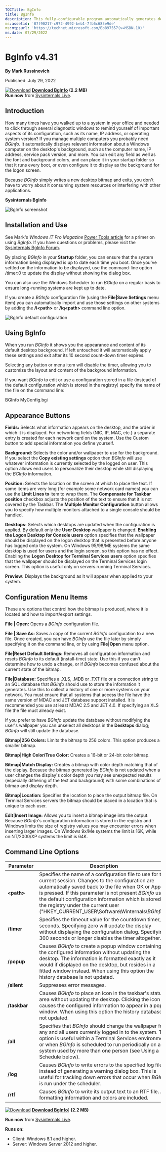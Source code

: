 ```yaml
--- 
TOCTitle: BgInfo
title: BgInfo
description: This fully-configurable program automatically generates desktop backgrounds that include important information about the system.
ms:assetid: '07f90217-c972-4992-beb1-7fb6c685e9de'
ms:mtpsurl: 'https://technet.microsoft.com/Bb897557(v=MSDN.10)'
ms.date: 07/29/2022
---
```


# BgInfo v4.31

**By Mark Russinovich**

Published: July 29, 2022

[![Download](media/shared/Download_sm.png)](https://download.sysinternals.com/files/BGInfo.zip) [**Download BgInfo**](https://download.sysinternals.com/files/BGInfo.zip) **(2.2 MB)**  
**Run now** from [Sysinternals Live](https://live.sysinternals.com/Bginfo.exe).

## Introduction

How many times have you walked up to a system in your office and needed
to click through several diagnostic windows to remind yourself of
important aspects of its configuration, such as its name, IP address, or
operating system version? If you manage multiple computers you probably
need *BGInfo*. It automatically displays relevant information about a
Windows computer on the desktop's background, such as the computer name,
IP address, service pack version, and more. You can edit any field as
well as the font and background colors, and can place it in your startup
folder so that it runs every boot, or even configure it to display as
the background for the logon screen.

Because *BGInfo* simply writes a new desktop bitmap and exits, you don't
have to worry about it consuming system resources or interfering with
other applications.

**Sysinternals BgInfo**

![BgInfo screenshot](media/bginfo/BgInfo.jpg)  

## Installation and Use

See Mark's *Windows IT Pro Magazine* [Power Tools
article](https://web.archive.org/web/20170806013538/https://windowsitpro.com/systems-management/bginfo) for a primer
on using *BgInfo*. If you have questions or problems, please visit the
[Sysinternals BgInfo Forum](/answers/topics/windows-sysinternals-bginfo.html).

By placing *BGInfo* in your **Startup** folder, you can ensure that the
system information being displayed is up to date each time you boot.
Once you've settled on the information to be displayed, use the
command-line option /timer:0 to update the display without showing the
dialog box.

You can also use the Windows Scheduler to run *BGInfo* on a regular
basis to ensure long-running systems are kept up to date.

If you create a *BGInfo* configuration file (using the **File|Save
Settings** menu item) you can automatically import and use those
settings on other systems by adding the **/I&lt;path&gt;** or
**/iq&lt;path&gt;** command line option.

![BgInfo default configuration](media/bginfo/BGInfo-Dialog.jpg)

## Using BgInfo

When you run *BGInfo* it shows you the appearance and content of its
default desktop background. If left untouched it will automatically
apply these settings and exit after its 10 second count-down timer
expires.

Selecting any button or menu item will disable the timer, allowing you
to customize the layout and content of the background information.

If you want *BGInfo* to edit or use a configuration stored in a file
(instead of the default configuration which is stored in the registry)
specify the name of the file on the command line:  
  
BGInfo MyConfig.bgi  

## Appearance Buttons

**Fields:** Selects what information appears on the desktop, and the
order in which it is displayed. For networking fields (NIC, IP, MAC,
etc.) a separate entry is created for each network card on the system.
Use the Custom button to add special information you define yourself.

**Background:** Selects the color and/or wallpaper to use for the
background. If you select the **Copy existing settings** option then
*BGInfo* will use whatever information is currently selected by the
logged on user. This option allows end users to personalize their
desktop while still displaying the *BGInfo* information.

**Position:** Selects the location on the screen at which to place the
text. If some items are very long (for example some network card names)
you can use the **Limit Lines to** item to wrap them. The **Compensate
for Taskbar position** checkbox adjusts the position of the text to
ensure that it is not covered by the Taskbar. The **Multiple Monitor
Configuration** button allows you to specify how multiple monitors
attached to a single console should be handled.

**Desktops:** Selects which desktops are updated when the configuration
is applied. By default only the **User Desktop** wallpaper is changed.
**Enabling the Logon Desktop for Console users** option specifies that
the wallpaper should be displayed on the logon desktop that is presented
before anyone has logged onto the system. On Windows 95/98/ME systems
the same desktop is used for users and the login screen, so this option
has no effect. Enabling the **Logon Desktop for Terminal Services
users** option specifies that the wallpaper should be displayed on the
Terminal Services login screen. This option is useful only on servers
running Terminal Services.

**Preview:** Displays the background as it will appear when applied to
your system.  

## Configuration Menu Items

These are options that control how the bitmap is produced, where it is
located and how to import/export settings.

**File | Open:** Opens a *BGInfo* configuration file.

**File | Save As:** Saves a copy of the current *BGInfo* configuration
to a new file. Once created, you can have *BGInfo* use the file later by
simply specifying it on the command line, or by using **File|Open** menu
option.

**File|Reset Default Settings:** Removes all configuration information
and resets *BGInfo* to its default (install-time) state. Use this if you
can't determine how to undo a change, or if *BGInfo* becomes confused
about the current state of the bitmap.

**File|Database:** Specifies a .XLS, .MDB or .TXT file or a connection
string to an SQL database that *BGInfo* should use to store the
information it generates. Use this to collect a history of one or more
systems on your network. You must ensure that all systems that access
the file have the same version of MDAC and JET database support
installed. It is recommended you use at least MDAC 2.5 and JET 4.0. If
specifying an XLS file the file must already exist.

If you prefer to have *BGInfo* update the database without modifying the
user's wallpaper you can unselect all desktops in the **Desktops**
dialog; *BGInfo* will still update the database.

**Bitmap|256 Colors:** Limits the bitmap to 256 colors. This option
produces a smaller bitmap.

**Bitmap|High Color/True Color:** Creates a 16-bit or 24-bit color
bitmap.

**Bitmap|Match Display:** Creates a bitmap with color depth matching
that of the display. Because the bitmap generated by *BGInfo* is not
updated when a user changes the display's color depth you may see
unexpected results (especially dithering of the text and background)
with some combinations of bitmap and display depth.

**Bitmap|Location:** Specifies the location to place the output bitmap
file. On Terminal Services servers the bitmap should be placed in a
location that is unique to each user.

**Edit|Insert Image:** Allows you to insert a bitmap image into the
output. Because *BGInfo*'s configuration information is stored in the
registry and Windows limits the size of registry values you may
encounter errors when inserting larger images. On Windows 9x/Me systems
the limit is 16K, while on NT/2000/XP systems the limit is 64K.  

## Command Line Options

|Parameter  |Description  |
|---------|---------|
|  **&lt;path&gt;**       |   Specifies the name of a configuration file to use for the current session. Changes to the configuration are automatically saved back to the file when OK or Apply is pressed. If this parameter is not present *BGInfo* uses the default configuration information which is stored in the registry under the current user ("HKEY\_CURRENT\_USER\\Software\\Winternals\\*BGInfo*").|
|  **/timer**             |   Specifies the timeout value for the countdown timer, in seconds. Specifying zero will update the display without displaying the configuration dialog. Specifying 300 seconds or longer disables the timer altogether.|
|  **/popup**             |   Causes *BGInfo* to create a popup window containing the configured information without updating the desktop. The information is formatted exactly as it would if displayed on the desktop, but resides in a fitted window instead. When using this option the history database is not updated.|
|  **/silent**            |   Suppresses error messages.|
|  **/taskbar**           |   Causes *BGInfo* to place an icon in the taskbar's status area without updating the desktop. Clicking the icon causes the configured information to appear in a popup window. When using this option the history database is not updated.|
|  **/all**               |   Specifies that *BGInfo* should change the wallpaper for any and all users currently logged in to the system. This option is useful within a Terminal Services environment, or when *BGInfo* is scheduled to run periodically on a system used by more than one person (see Using a Schedule below).|
|  **/log**               |   Causes *BGInfo* to write errors to the specified log file instead of generating a warning dialog box. This is useful for tracking down errors that occur when *BGInfo* is run under the scheduler.|
|  **/rtf**               |   Causes *BGInfo* to write its output text to an RTF file. All formatting information and colors are included.|

[![Download](media/shared/Download_sm.png)](https://download.sysinternals.com/files/BGInfo.zip) [**Download BgInfo**](https://download.sysinternals.com/files/BGInfo.zip)] **(2.2 MB)**

**Run now** from [Sysinternals Live](https://live.sysinternals.com/Bginfo.exe).

**Runs on:**

- Client: Windows 8.1 and higher.
- Server: Windows Server 2012 and higher.
